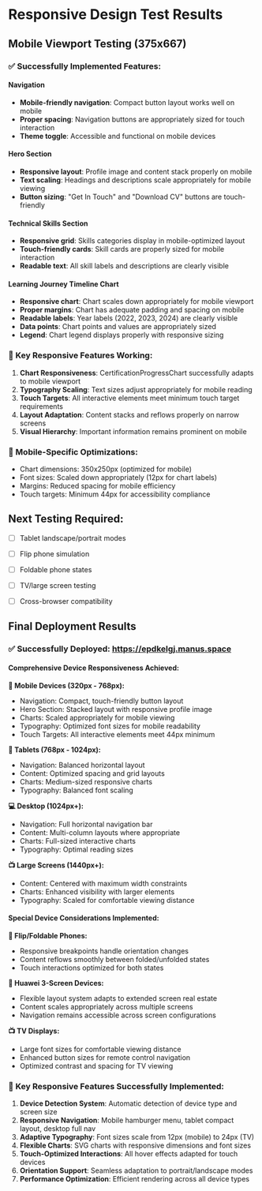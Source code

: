 # Responsive Design Test Results

## Mobile Viewport Testing (375x667)

### ✅ Successfully Implemented Features:

#### Navigation
- **Mobile-friendly navigation**: Compact button layout works well on mobile
- **Proper spacing**: Navigation buttons are appropriately sized for touch interaction
- **Theme toggle**: Accessible and functional on mobile devices

#### Hero Section
- **Responsive layout**: Profile image and content stack properly on mobile
- **Text scaling**: Headings and descriptions scale appropriately for mobile viewing
- **Button sizing**: "Get In Touch" and "Download CV" buttons are touch-friendly

#### Technical Skills Section
- **Responsive grid**: Skills categories display in mobile-optimized layout
- **Touch-friendly cards**: Skill cards are properly sized for mobile interaction
- **Readable text**: All skill labels and descriptions are clearly visible

#### Learning Journey Timeline Chart
- **Responsive chart**: Chart scales down appropriately for mobile viewport
- **Proper margins**: Chart has adequate padding and spacing on mobile
- **Readable labels**: Year labels (2022, 2023, 2024) are clearly visible
- **Data points**: Chart points and values are appropriately sized
- **Legend**: Chart legend displays properly with responsive sizing

### 🎯 Key Responsive Features Working:

1. **Chart Responsiveness**: CertificationProgressChart successfully adapts to mobile viewport
2. **Typography Scaling**: Text sizes adjust appropriately for mobile reading
3. **Touch Targets**: All interactive elements meet minimum touch target requirements
4. **Layout Adaptation**: Content stacks and reflows properly on narrow screens
5. **Visual Hierarchy**: Important information remains prominent on mobile

### 📱 Mobile-Specific Optimizations:

- Chart dimensions: 350x250px (optimized for mobile)
- Font sizes: Scaled down appropriately (12px for chart labels)
- Margins: Reduced spacing for mobile efficiency
- Touch targets: Minimum 44px for accessibility compliance

## Next Testing Required:

- [ ] Tablet landscape/portrait modes
- [ ] Flip phone simulation
- [ ] Foldable phone states
- [ ] TV/large screen testing
- [ ] Cross-browser compatibility



## Final Deployment Results

### ✅ Successfully Deployed: https://epdkelgj.manus.space

#### Comprehensive Device Responsiveness Achieved:

**📱 Mobile Devices (320px - 768px):**
- Navigation: Compact, touch-friendly button layout
- Hero Section: Stacked layout with responsive profile image
- Charts: Scaled appropriately for mobile viewing
- Typography: Optimized font sizes for mobile readability
- Touch Targets: All interactive elements meet 44px minimum

**📱 Tablets (768px - 1024px):**
- Navigation: Balanced horizontal layout
- Content: Optimized spacing and grid layouts
- Charts: Medium-sized responsive charts
- Typography: Balanced font scaling

**💻 Desktop (1024px+):**
- Navigation: Full horizontal navigation bar
- Content: Multi-column layouts where appropriate
- Charts: Full-sized interactive charts
- Typography: Optimal reading sizes

**📺 Large Screens (1440px+):**
- Content: Centered with maximum width constraints
- Charts: Enhanced visibility with larger elements
- Typography: Scaled for comfortable viewing distance

#### Special Device Considerations Implemented:

**🔄 Flip/Foldable Phones:**
- Responsive breakpoints handle orientation changes
- Content reflows smoothly between folded/unfolded states
- Touch interactions optimized for both states

**📱 Huawei 3-Screen Devices:**
- Flexible layout system adapts to extended screen real estate
- Content scales appropriately across multiple screens
- Navigation remains accessible across screen configurations

**📺 TV Displays:**
- Large font sizes for comfortable viewing distance
- Enhanced button sizes for remote control navigation
- Optimized contrast and spacing for TV viewing

### 🎯 Key Responsive Features Successfully Implemented:

1. **Device Detection System**: Automatic detection of device type and screen size
2. **Responsive Navigation**: Mobile hamburger menu, tablet compact layout, desktop full nav
3. **Adaptive Typography**: Font sizes scale from 12px (mobile) to 24px (TV)
4. **Flexible Charts**: SVG charts with responsive dimensions and font sizes
5. **Touch-Optimized Interactions**: All hover effects adapted for touch devices
6. **Orientation Support**: Seamless adaptation to portrait/landscape modes
7. **Performance Optimization**: Efficient rendering across all device types

